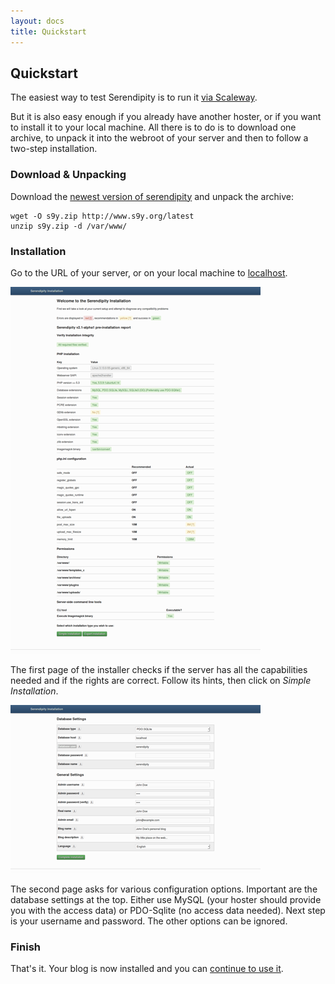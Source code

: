```yaml
---
layout: docs
title: Quickstart
---
```


## Quickstart

The easiest way to test Serendipity is to run it [via Scaleway](https://www.scaleway.com/imagehub/serendipity/).

But it is also easy enough if you already have another hoster, or if you want to install it to your local machine. All there is to do is to download one archive, to unpack it into the webroot of your server and then to follow a two-step installation.

### Download & Unpacking

Download the [newest version of serendipity](http://www.s9y.org/latest) and unpack the archive:

    wget -O s9y.zip http://www.s9y.org/latest
    unzip s9y.zip -d /var/www/

### Installation

Go to the URL of your server, or on your local machine to [localhost](http://localhost/serendipity).

[![first page of the installer](/img/quickstart/s9y_installer1_thumb.png)](/img/quickstart/s9y_installer1.png)

The first page of the installer checks if the server has all the capabilities needed and if the rights are correct. Follow its hints, then click on *Simple Installation*.

[![second page of the installer](/img/quickstart/s9y_installer2_thumb.png)](/img/quickstart/s9y_installer2.png)

The second page asks for various configuration options. Important are the database settings at the top. Either use MySQL (your hoster should provide you with the access data) or PDO-Sqlite (no access data needed). Next step is your username and password. The other options can be ignored.

### Finish

That's it. Your blog is now installed and you can [continue to use it](/docs/users/using/index.html).
